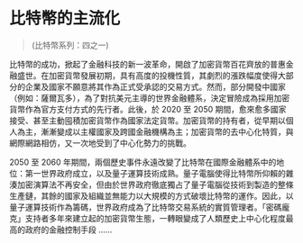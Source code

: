 # 比特幣的主流化
> (比特幣系列：四之一)

比特幣的成功，掀起了金融科技的新一波革命，開啟了加密貨幣百花齊放的普惠金融盛世。在加密貨幣發展初期，具有高度的投機性質，其劇烈的漲跌幅度使得大部分的企業及國家不願意將其作為正式受承認的交易方式。然而，部分開發中國家（例如：薩爾瓦多），為了對抗美元主導的世界金融體系，決定冒險成為採用加密貨幣作為官方支付方式的先行者。此後，於 2020 至 2050 期間，愈來愈多國家接受、甚至主動囤積加密貨幣作為國家法定貨幣。加密貨幣的持有者，從早期以個人為主，漸漸變成以主權國家及跨國金融機構為主；加密貨幣的去中心化特質，與網際網路相仿，又一次地受到了中心化勢力的挑戰。

2050 至 2060 年期間，兩個歷史事件永遠改變了比特幣在國際金融體系中的地位：第一世界政府成立，以及量子運算技術成熟。量子電腦使得比特幣所仰賴的雜湊加密演算法不再安全，但由於世界政府徹底獨占了量子電腦從技術到製造的整條生產鏈，其餘的國家及組織並無能力以大規模的方式破壞比特幣的運作。因此，以量子運算技術作為籌碼，世界政府成為了比特幣交易系統的實質管理者。「密碼龐克」支持者多年來建立起的加密貨幣生態，一轉眼變成了人類歷史上中心化程度最高的政府的金融控制手段 ......
